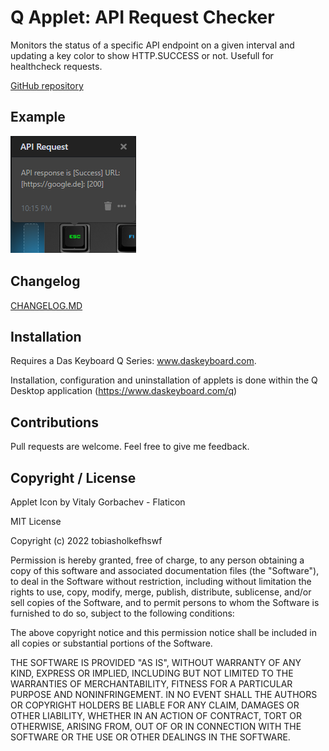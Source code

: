 # Q Applet: API Request Checker

Monitors the status of a specific API endpoint on a given interval and updating a key color to show HTTP.SUCCESS or not. Usefull for healthcheck requests.

[GitHub repository](https://github.com/tobiasholkefhswf/daskeyboard-applet-api-request)

## Example

![API Request Checker on a Das Keybaord Q](assets/image.png "Q API Request Checker")

## Changelog

[CHANGELOG.MD](CHANGELOG.md)

## Installation

Requires a Das Keyboard Q Series: www.daskeyboard.com.

Installation, configuration and uninstallation of applets is done within
the Q Desktop application (https://www.daskeyboard.com/q)

## Contributions

Pull requests are welcome. Feel free to give me feedback.

## Copyright / License

Applet Icon by Vitaly Gorbachev - Flaticon

MIT License

Copyright (c) 2022 tobiasholkefhswf

Permission is hereby granted, free of charge, to any person obtaining a copy
of this software and associated documentation files (the "Software"), to deal
in the Software without restriction, including without limitation the rights
to use, copy, modify, merge, publish, distribute, sublicense, and/or sell
copies of the Software, and to permit persons to whom the Software is
furnished to do so, subject to the following conditions:

The above copyright notice and this permission notice shall be included in all
copies or substantial portions of the Software.

THE SOFTWARE IS PROVIDED "AS IS", WITHOUT WARRANTY OF ANY KIND, EXPRESS OR
IMPLIED, INCLUDING BUT NOT LIMITED TO THE WARRANTIES OF MERCHANTABILITY,
FITNESS FOR A PARTICULAR PURPOSE AND NONINFRINGEMENT. IN NO EVENT SHALL THE
AUTHORS OR COPYRIGHT HOLDERS BE LIABLE FOR ANY CLAIM, DAMAGES OR OTHER
LIABILITY, WHETHER IN AN ACTION OF CONTRACT, TORT OR OTHERWISE, ARISING FROM,
OUT OF OR IN CONNECTION WITH THE SOFTWARE OR THE USE OR OTHER DEALINGS IN THE
SOFTWARE.
